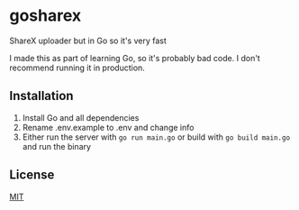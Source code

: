 # gosharex
ShareX uploader but in Go so it's very fast

I made this as part of learning Go, so it's probably bad code. I don't recommend running it in production.

## Installation
1. Install Go and all dependencies
2. Rename .env.example to .env and change info
3. Either run the server with ``go run main.go`` or build with ``go build main.go`` and run the binary

## License
[MIT](https://github.com/davidjcralph/gosharex/blob/master/LICENSE)
